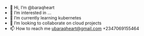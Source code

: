 - 👋 Hi, I’m @baraqheart
- 👀 I’m interested in ...
- 🌱 I’m currently learning kubernetes
- 💞️ I’m looking to collaborate on cloud projects
- 📫 How to reach me ubaraqheart@gmail.com
+2347069155464

<!---
baraqheart/baraqheart is a ✨ special ✨ repository because its `README.md` (this file) appears on your GitHub profile.
You can click the Preview link to take a look at your changes.
--->

